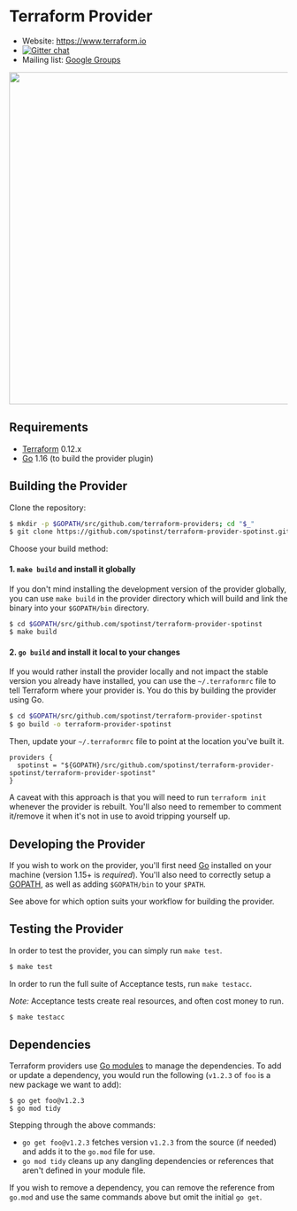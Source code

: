 # Terraform Provider

- Website: https://www.terraform.io
- [![Gitter chat](https://badges.gitter.im/hashicorp-terraform/Lobby.png)](https://gitter.im/hashicorp-terraform/Lobby)
- Mailing list: [Google Groups](http://groups.google.com/group/terraform-tool)

<img src="https://cdn.rawgit.com/hashicorp/terraform-website/master/content/source/assets/images/logo-hashicorp.svg" width="600px">

## Requirements

-	[Terraform](https://www.terraform.io/downloads.html) 0.12.x
-	[Go](https://golang.org/doc/install) 1.16 (to build the provider plugin)

## Building the Provider

Clone the repository:

```sh
$ mkdir -p $GOPATH/src/github.com/terraform-providers; cd "$_"
$ git clone https://github.com/spotinst/terraform-provider-spotinst.git
```

Choose your build method:

#### 1. `make build` and install it globally

If you don't mind installing the development version of the provider globally,
you can use `make build` in the provider directory which will build and link the
binary into your `$GOPATH/bin` directory.

```sh
$ cd $GOPATH/src/github.com/spotinst/terraform-provider-spotinst
$ make build
```

#### 2. `go build` and install it local to your changes

If you would rather install the provider locally and not impact the stable
version you already have installed, you can use the `~/.terraformrc` file to tell
Terraform where your provider is. You do this by building the provider using Go.

```sh
$ cd $GOPATH/src/github.com/spotinst/terraform-provider-spotinst
$ go build -o terraform-provider-spotinst
```

Then, update your `~/.terraformrc` file to point at the location you've built it.

```hcl
providers {
  spotinst = "${GOPATH}/src/github.com/spotinst/terraform-provider-spotinst/terraform-provider-spotinst"
}
```

A caveat with this approach is that you will need to run `terraform init`
whenever the provider is rebuilt. You'll also need to remember to comment
it/remove it when it's not in use to avoid tripping yourself up.

## Developing the Provider

If you wish to work on the provider, you'll first need [Go](http://www.golang.org)
installed on your machine (version 1.15+ is *required*). You'll also need to
correctly setup a [GOPATH](http://golang.org/doc/code.html#GOPATH), as well
as adding `$GOPATH/bin` to your `$PATH`.

See above for which option suits your workflow for building the provider.

## Testing the Provider

In order to test the provider, you can simply run `make test`.

```sh
$ make test
```

In order to run the full suite of Acceptance tests, run `make testacc`.

*Note:* Acceptance tests create real resources, and often cost money to run.

```sh
$ make testacc
```

## Dependencies

Terraform providers use [Go modules](https://github.com/golang/go/wiki/Modules)
to manage the dependencies. To add or update a dependency, you would run the
following (`v1.2.3` of `foo` is a new package we want to add):

```
$ go get foo@v1.2.3
$ go mod tidy
```

Stepping through the above commands:

- `go get foo@v1.2.3` fetches version `v1.2.3` from the source (if needed) and
adds it to the `go.mod` file for use.
- `go mod tidy` cleans up any dangling dependencies or references that aren't
defined in your module file.

If you wish to remove a dependency, you can remove the reference from `go.mod`
and use the same commands above but omit the initial `go get`.
